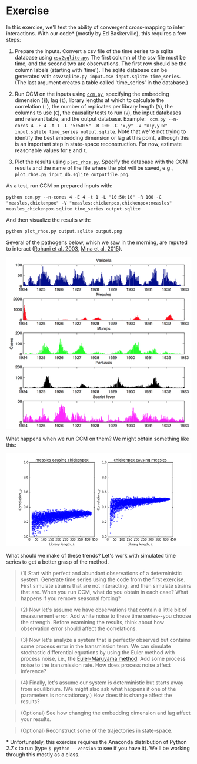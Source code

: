 # Exercise

In this exercise, we'll test the ability of convergent cross-mapping to infer interactions. 
With our code* (mostly by Ed Baskerville), this requires a few steps:

1. Prepare the inputs. Convert a csv file of the time series to a sqlite database using [`csv2sqlite.py`](https://github.com/trvrb/sismid/blob/master/ssr/exercise/csv2sqlite.py). The first column of the csv file must be time, and the second two are observations. The first row should be the column labels (starting with 'time'). The sqlite database can be generated with `csv2sqlite.py input.csv input.sqlite time_series`. (The last argument creates a table called 'time_series' in the database.)

2. Run CCM on the inputs using [`ccm.py`](https://github.com/trvrb/sismid/blob/master/ssr/exercise/ccm.py), specifying the embedding dimension (`E`), lag (`t`), library lengths at which to calculate the correlation (`L`), the number of replicates per library length (`R`), the columns to use (`C`), the causality tests to run (`V`), the input databases and relevant table, and the output database. Example: `
ccm.py --n-cores 4 -E 4 -t 1 -L "5:50:5" -R 100 -C "x,y" -V "x:y,y:x" input.sqlite time_series output.sqlite`. Note that we're not trying to identify the best embedding dimension or lag at this point, although this is an important step in state-space reconstruction. For now, estimate reasonable values for `E` and `t`.

3. Plot the results using [`plot_rhos.py`](https://github.com/trvrb/sismid/blob/master/ssr/exercise/plot_rhos.py). Specify the database with the CCM results and the name of the file where the plot will be saved, e.g., `plot_rhos.py input_db.sqlite outputfile.png`.

As a test, run CCM on prepared inputs with:

```
python ccm.py --n-cores 4 -E 4 -t 1 -L "10:50:10" -R 100 -C "measles,chickenpox" -V "measles:chickenpox,chickenpox:measles" measles_chickenpox.sqlite time_series output.sqlite
```

And then visualize the results with:

```
python plot_rhos.py output.sqlite output.png
```

Several of the pathogens below, which we saw in the morning, are reputed to interact ([Rohani et al. 2003](http://www.ncbi.nlm.nih.gov/pubmed/12712203), [Mina et al. 2015](http://www.sciencemag.org/content/348/6235/694)).

![](../images/seattle_ts.png)

What happens when we run CCM on them? We might obtain something like this:

![](../images/chickenpox_measles.png)

What should we make of these trends? Let's work with simulated time series to get a better grasp of the  method.

> (1) Start with perfect and abundant observations of a deterministic system. Generate time series using the code from the first exercise. First simulate strains that are not interacting, and then simulate strains that are. When you run CCM, what do you obtain in each case? What happens if you remove seasonal forcing?

> (2) Now let's assume we have observations that contain a little bit of measurement error. Add white noise to these time series--you choose the strength. Before examining the results, think about how observation error should affect the correlations.

> (3) Now let's analyze a system that is perfectly observed but contains some process error in the transmission term. We can simulate stochastic differential equations by using the Euler method with process noise, i.e., the [Euler-Maruyama method](https://en.wikipedia.org/wiki/Euler%E2%80%93Maruyama_method). Add some process noise to the transmission rate. How does process noise affect inference?

> (4) Finally, let's assume our system is deterministic but starts away from equilibrium. 
(We might also ask what happens if one of the parameters is nonstationary.) How does this change affect the results?

> (Optional) See how changing the embedding dimension and lag affect your results.

> (Optional) Reconstruct some of the trajectories in state-space.

\* Unfortunately, this exercise requires the Anaconda distribution of Python 2.7.x to run (type `$ python --version` to see if you have it). We'll be working through this mostly as a class.